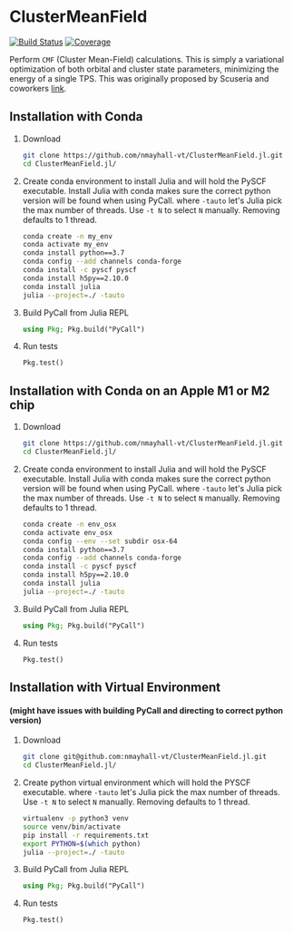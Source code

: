 # ClusterMeanField
[![Build Status](https://github.com/nmayhall-vt/ClusterMeanField.jl/actions/workflows/CI.yml/badge.svg?branch=main)](https://github.com/nmayhall-vt/ClusterMeanField.jl/actions/workflows/CI.yml?query=branch%3Amain)
[![Coverage](https://codecov.io/gh/nmayhall-vt/ClusterMeanField.jl/branch/main/graph/badge.svg)](https://codecov.io/gh/nmayhall-vt/ClusterMeanField.jl)


Perform `CMF` (Cluster Mean-Field) calculations. This is simply a variational optimization of both orbital and cluster state parameters, minimizing the energy of a single TPS. This was originally proposed by Scuseria and coworkers [link](https://journals.aps.org/prb/abstract/10.1103/PhysRevB.92.085101).

## Installation with Conda
1. Download

	```bash
	git clone https://github.com/nmayhall-vt/ClusterMeanField.jl.git
	cd ClusterMeanField.jl/
	```


2. Create conda environment to install Julia and will hold the PySCF executable. Install Julia with conda makes sure the correct python version will be found when using PyCall. where `-tauto` let's Julia pick the max number of threads. Use `-t N` to select `N` manually. Removing defaults to 1 thread. 

	```bash
	conda create -n my_env
	conda activate my_env
	conda install python==3.7
	conda config --add channels conda-forge
	conda install -c pyscf pyscf
	conda install h5py==2.10.0
	conda install julia
	julia --project=./ -tauto  
	```

3. Build PyCall from Julia REPL

  	```julia
	using Pkg; Pkg.build("PyCall")
	```


4. Run tests
	```
	Pkg.test()
	```


## Installation with Conda on an Apple M1 or M2 chip
1. Download

	```bash
	git clone https://github.com/nmayhall-vt/ClusterMeanField.jl.git
	cd ClusterMeanField.jl/
	```


2. Create conda environment to install Julia and will hold the PySCF executable. Install Julia with conda makes sure the correct python version will be found when using PyCall. where `-tauto` let's Julia pick the max number of threads. Use `-t N` to select `N` manually. Removing defaults to 1 thread. 

	```bash
	conda create -n env_osx
	conda activate env_osx
	conda config --env --set subdir osx-64 
	conda install python==3.7
	conda config --add channels conda-forge
	conda install -c pyscf pyscf
	conda install h5py==2.10.0
	conda install julia
	julia --project=./ -tauto 
	```


3. Build PyCall from Julia REPL

  	```julia
	using Pkg; Pkg.build("PyCall")
	```


4. Run tests
	```
	Pkg.test()
	```



## Installation with Virtual Environment 
#### (might have issues with building PyCall and directing to correct python version)
1. Download

	```bash
	git clone git@github.com:nmayhall-vt/ClusterMeanField.jl.git
	cd ClusterMeanField.jl/
	```


2. Create python virtual environment which will hold the PYSCF executable.   where `-tauto` let's Julia pick the max number of threads. Use `-t N` to select `N` manually. Removing defaults to 1 thread. 

	```bash
	virtualenv -p python3 venv
	source venv/bin/activate
	pip install -r requirements.txt
	export PYTHON=$(which python)
	julia --project=./ -tauto 
  	```


3. Build PyCall from Julia REPL

  	```julia
	using Pkg; Pkg.build("PyCall")
	```


4. Run tests
	```
	Pkg.test()
	```

